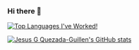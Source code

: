 ### Hi there 👋

[![Top Languages I've Worked!](https://github-readme-stats.vercel.app/api/top-langs/?username=jequeza&layout=compact)](https://github.com/jequeza/github-readme-stats)


[![Jesus G Quezada-Guillen's GitHub stats](https://github-readme-stats.vercel.app/api?username=jequeza)](https://github.com/anuraghazra/github-readme-stats)


<!--
**jequeza/jequeza** is a ✨ _special_ ✨ repository because its `README.md` (this file) appears on your GitHub profile.

Here are some ideas to get you started:

- 🔭 I’m currently working on ...
- 🌱 I’m currently learning ...
- 👯 I’m looking to collaborate on ...
- 🤔 I’m looking for help with ...
- 💬 Ask me about ...
- 📫 How to reach me: ...
- 😄 Pronouns: ...
- ⚡ Fun fact: ...
-->
